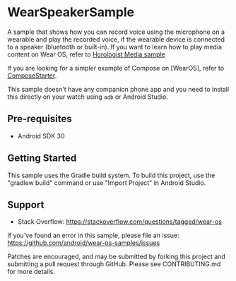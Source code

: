 
WearSpeakerSample
================================

A sample that shows how you can record voice using the microphone on a wearable and
play the recorded voice, if the wearable device is connected to a speaker
(bluetooth or built-in). If you want to learn how to play media content on Wear OS, refer to 
[Horologist Media sample](https://google.github.io/horologist/media-sample/)

If you are looking for a simpler example of Compose on [WearOS], refer to [ComposeStarter](../ComposeStarter).

This sample doesn't have any companion phone app and you need to install this directly
on your watch using `adb` or Android Studio.

Pre-requisites
--------------

- Android SDK 30

Getting Started
---------------

This sample uses the Gradle build system. To build this project, use the
"gradlew build" command or use "Import Project" in Android Studio.

Support
-------

- Stack Overflow: https://stackoverflow.com/questions/tagged/wear-os

If you've found an error in this sample, please file an issue:
https://github.com/android/wear-os-samples/issues

Patches are encouraged, and may be submitted by forking this project and
submitting a pull request through GitHub. Please see CONTRIBUTING.md for more details.
